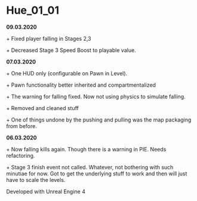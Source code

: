 # Hue_01_01



**09.03.2020**

&#43;  Fixed player falling in Stages 2,3

&#43;  Decreased Stage 3 Speed Boost to playable value.

**07.03.2020**

&#43;  One HUD only (configurable on Pawn in Level).

&#43;  Pawn functionality better inherited and compartmentalized

&#43;  The warning for falling fixed. Now not using physics to simulate falling. 

&#43;  Removed and cleaned stuff

&#43;  One of things undone by the pushing and pulling was the map packaging from before.


**06.03.2020**

&#43; Now falling kills again. Though there is a warning in PIE. Needs refactoring.

&#43;  Stage 3 finish event not called. Whatever, not bothering with such minutiae for now. Got to get the underlying stuff to work and then will just have to scale the levels.

Developed with Unreal Engine 4
